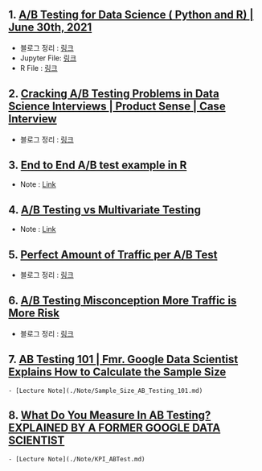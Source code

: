 
## 1. [A/B Testing for Data Science ( Python and R) | June 30th, 2021](https://www.youtube.com/watch?v=ZdC8dwL0rlI)

- 블로그 정리 : [링크](https://ugong2san.tistory.com/4555)
- Jupyter File: [링크](abtest_from_scratch_py.ipynb)
- R File : [링크](abtest_from_scarch_r.R)

## 2. [Cracking A/B Testing Problems in Data Science Interviews | Product Sense | Case Interview](https://youtu.be/X8u6kr4fxXc)

- 블로그 정리 : [링크](https://ugong2san.tistory.com/4622)

## 3. [End to End A/B test example in R](https://youtu.be/kroIR-59jo8)

- Note : [Link](./End_to_End_AB_Test_Example_in_R.md)

## 4. [A/B Testing vs Multivariate Testing](https://youtu.be/gLgElpZB0F0)

- Note : [Link](.)

## 5. [Perfect Amount of Traffic per A/B Test](https://www.youtube.com/watch?v=uPuODZ-eeSI&ab_channel=TestingTheory)

- 블로그 정리 : [링크](https://ugong2san.tistory.com/4663)

## 6. [A/B Testing Misconception More Traffic is More Risk](https://www.youtube.com/watch?v=nZNUEkn0K8c&ab_channel=TestingTheory)

- 블로그 정리 : [링크](https://ugong2san.tistory.com/4664)

## 7. [AB Testing 101 | Fmr. Google Data Scientist Explains How to Calculate the Sample Size](https://youtu.be/KC1nwY7YCUE)
    - [Lecture Note](./Note/Sample_Size_AB_Testing_101.md)

## 8. [What Do You Measure In AB Testing? EXPLAINED BY A FORMER GOOGLE DATA SCIENTIST](https://youtu.be/5Qw05CvbH1g)
    - [Lecture Note](./Note/KPI_ABTest.md)